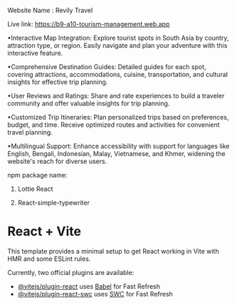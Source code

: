 Website Name : Revily Travel

Live link: https://b9-a10-tourism-management.web.app

•Interactive Map Integration: Explore tourist spots in South Asia by country, attraction type, or region. Easily navigate and plan your adventure with this interactive feature.

•Comprehensive Destination Guides: Detailed guides for each spot, covering attractions, accommodations, cuisine, transportation, and cultural insights for effective trip planning.

•User Reviews and Ratings: Share and rate experiences to build a traveler community and offer valuable insights for trip planning.

•Customized Trip Itineraries: Plan personalized trips based on preferences, budget, and time. Receive optimized routes and activities for convenient travel planning.

•Multilingual Support: Enhance accessibility with support for languages like English, Bengali, Indonesian, Malay, Vietnamese, and Khmer, widening the website's reach for diverse users.

npm package name:

1. Lottie React

2. React-simple-typewriter

# React + Vite

This template provides a minimal setup to get React working in Vite with HMR and some ESLint rules.

Currently, two official plugins are available:

- [@vitejs/plugin-react](https://github.com/vitejs/vite-plugin-react/blob/main/packages/plugin-react/README.md) uses [Babel](https://babeljs.io/) for Fast Refresh
- [@vitejs/plugin-react-swc](https://github.com/vitejs/vite-plugin-react-swc) uses [SWC](https://swc.rs/) for Fast Refresh
